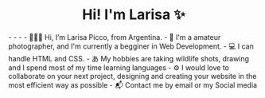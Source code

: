 <h1 align="center"> Hi! I'm Larisa ✨ </h1>
-  
-   
-    
-      🙋🏻‍♀️ Hi, I’m Larisa Picco, from Argentina.
-  📸 I'm a amateur photographer, and I'm currently a begginer in Web Development. 
-  💻 I can handle HTML and CSS.
-  あ My hobbies are taking wildlife shots, drawing and I spend most of my time learning languages
-  ⚙️ I would love to collaborate on your next project, designing and creating your website in the most efficient way as possible
-  📬 Contact me by email or my Social media

<!---
LarisaPicco/LarisaPicco is a ✨ special ✨ repository because its `README.md` (this file) appears on your GitHub profile.
You can click the Preview link to take a look at your changes.
--->
